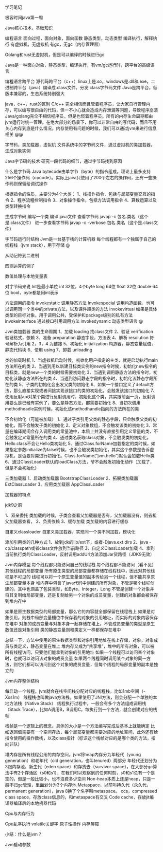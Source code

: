 学习笔记

极客时间java第一周

Java核心技术，基础知识

编程语言
面向过程，面向对象，面向函数
静态类型，动态类型
编译执行，解释执行
有虚拟机，无虚拟机
有gc，无gc（内存管理器）

Golang和rust无虚拟机，但是可以编译的时候进行gc

Java是一种面向对象，静态类型，编译执行，有vm/gc运行时，跨平台的高级语言

编程语言跨平台
源代码跨平台（c++）linux上是.so，windows是.dll和.exe，二进制跨平台（java）编译成.class文件，分发.class字节码文件
Java是跨平台，低版本兼容的，生态系统特别强大

java，c++，rust的区别
C/c++ 完全相信而且管着程序员，让大家自行管理内存，可以编写很自由的代码，但一不小心就会造成内存泄漏等问题，导致程序崩溃
Java/golang完全不相信程序员，但是也惯着程序员。所有的内存生命周期都由jvm运行时统一管理。在绝大部分的场景下，你可以非常自由的写代码，而且不用关心内存到底是什么情况。内存使用有问题的时候，我们可以通过jvm来进行信息相关
@@

字节码，类加载器，虚拟机
文件系统中的字节码文件，通过虚拟机的类加载器，生成对象实例

Java字节码的技术
研究一段代码的细节，通过字节码找到原因

什么是字节码
Java bytecode由单字节（byte）的指令组成，理论上最多支持256个操作码（opcode）。实际上java只使用了200个左右的操作码，还有一些操作码则保留给调试操作

根据指令的性质，主要分为4个大类：
1、栈操作指令，包括与局部变量交互的指令
2、程序流程控制指令
3、对象操作指令，包括方法调用指令
4、算数运算以及类型转换指令

生成字节码
编写一个类
编译.java文件
查看字节码 javap -c 包名.类名（这个是.class文件）
进一步查看字节码  javap -c -verbose 包名.类名（这个是.class文件）

字节码运行时结构
Jvm是一台基于栈的计算机器
每个线程都有一个独属于自己的线程栈（jvm stack），用于存储
@

从助记符到二进制

四则运算的例子

数值处理与本地变量表




对字节码来说
Int是最小单位 int 32位，4个byte
long 64位
float 32位
double 64位
bool，byte都是用int表示

方法调用的指令
invokestatic 调用静态方法
Invokespecial 调用构造函数，也可以调用同一个类中的private方法，以及课件超类的方法
Invokevirtual 如果是具体类型的目标对象，用于调用公共，受保护和package级别的私有方法
invokeinterface 通过接口引用调用方法
invokedynamic 动态类型语言 @


Jvm类加载器
类的生命周期
1、加载 loading 找class文件
2、验证 verification 验证格式，依赖
3、准备 preparation 静态字段，方法表
4、解析 resolution 符号解析为引用
2，3，4 为链接
5、初始化 initialization 构造器，静态变量赋值，静态代码块
6、使用 using
7、卸载 unloading

类的加载时机
1、当虚拟机启动时候，初始化用户指定的主类，就是启动执行main方法所在的类
2、当遇到用以新建目标类实例的new指令时候，初始化new指令的目标类，就是new一个类的时候需要初始化
3、当遇到调用静态方法的指令时，初始化该静态方法所在的类
4、当遇到访问静态字段的指令时，初始化该静态字段所在的类
5、子类的初始化会出发父类的初始化
6、如果一个接口定义了default方法，那么直接实现或者间接实现该接口的类的初始化，会触发该接口的初始化
7、使用反射api对某个类进行反射调用时，初始化这个类，其实跟前面一页，反射调用要么是已经有实例了，要么是静态方法，都需要初始化
8、当初次调用methodheadle实例时候，初始化该methodhandle指向的方法所在的类

 不会初始化（可能被加载）
1、通过子类引用父类的静态字段，只会触发父类的初始化，而不会触发子类的初始化
2、定义对象数组，不会触发该类的初始化
3、常量在编译期间会存入调用类的常量池中，本质上并没有直接引用定义常量的类，不会触发定义常量所在的类
4、通过类名获取class对象，不会触发类的初始化，Hello.class不会让Hello类初始化
5、通过Class.forName加载指定的类时候，如果指定参数initialize为false时候，也不会触发类初始化，其实这个参数是告诉虚拟机，是否要对类进行初始化。Class.forName(“jvm.hello”)默认会加载Hello类
6、通过ClassLoader默认的loadClass方法，爷不会触发初始化动作（加载了，但是不会初始化）

三类加载器
1、启动类加载器 BootstrapClassLoader
2、拓展类加载器 ExtClassLoader
3、应用类加载器 AppClassLoader

加载器的特点

jdk9之前


1、双亲委托 类加载的时候，子类会查看父加载器是否有，父加载器没有，则去祖父加载器查看，
2、负责依赖
3、缓存加载 类加载的内容进行缓存

自定义classloader
自定义类加载器，实现同一个类不同加载，模块化


添加引用类的几种方式
1、放到jdk的lib/ext下，或者-Djava.ext.dirs
2、java -cp/classpath或者class文件放到当前路径
3、自定义ClassLoader加载
4、拿到当前执行类的ClassLoader，反射调用addUrl方法添加Jar货路径（JDK9无效）


Jvm内存模型
每个线程都只能访问自己的线程栈
每个线程都不能访问（看不见）其他线程的局部变量
所有原生类型的局部变量都存储在线程栈中，因此对其他线程是不可见的
线程可以将一个原生变量值的副本传给另一个线程，但不能共享原生局部变量本身
堆内存中包含了java代码中创建的所有对象，不管是哪个线程创建的。其中也涵盖了包装类型，如Byte，Integer，Long
不管是创建一个对象并将其复制给局部变量，还是复制给另一个对象的成员变量，创建的对象都会被保存到堆内存中





如果是原生数据类型的局部变量，那么它的内容就全部保留在线程栈上
如果是对象引用，则栈中局部变量槽位中保存着的对象的引用地址，而实际的对象内容保存在堆中
对象的成员变量与对象本身一起存储在堆上，不管成员变量的类型是原生数值还是对象引用
类的静态变量则和类定义一样都保存在堆中

总结一下，方法中使用的原生数据类型和对象引用地址在栈上存储，对象，对象成员与类定义，静态变量在堆上
堆内存又成为“共享堆”，堆中的所有对象，可以被所有线程访问，只要他们能拿到对象的引用地址
如果一个线程可以访问某个对象时，也就可以访问该对象的成员变量
如果两个线程同时调用某个对象的同一方法，则它们都可以访问到这个对象的成员变量，但每个线程的局部变量的副本是独立的


Jvm内存整体结构

每启动一个线程，jvm就会在栈空间栈分配对应的线程栈，比如1mb空间（-Xss1m）
线程栈也叫做java方法栈。如果使用了JNI方法，则会分配一个单独的本地方法栈（Native Stack）
线程执行过程中，一般会有多个方法组成调用栈（Stack Trace），比如A调用B，B调用C，每执行到一个方法，就会创建对应的栈帧



栈帧是一个逻辑上的概念，具体的大小是一个方法编写完成后基本上就能确定
比如返回值需要有一个空间存放，每个局部变量都需要对应的地址空间，此外还有给指令使用的操作数栈，以及class指针（标识这个栈帧对应的是哪个类的方法，指向非队）



堆内存是所有线程公用的内存空间，jvm将heap内存分为年轻代（young generation）和老年代（old generation，也叫tenured）两部分
年轻代还划分为3跟内存池，新生代（eden space）和存货去（survivor space），在大部分gc算法中有2个存活区（s0和s1），在我们可以观察到的任何时刻，s0和s1总有一个是空的，但是一般比较小，也不浪费多少空间
Non-heap本质上还是heap，只是一般不归gc管理，里面划分为3个内存池
Metaspace，以前叫持久代（永久代，permanent generation），java 8换了个名字叫metaspace。
ccs，compressed class space，存放class信息的，和metaspace有交叉
Code cache，存放jit编译器编译后的本地机器代码


Cpu与内存行为

Cpu乱序执行
volatile关键字
原子性操作
内存屏障

小结：什么是jvm？

Jvm启动参数



































































